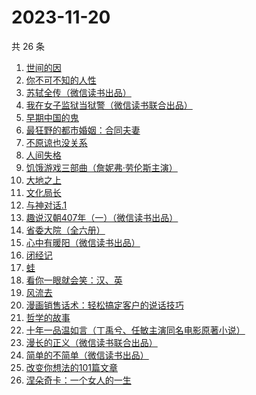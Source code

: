 # 2023-11-20

共 26 条

<!-- BEGIN WEREAD -->
<!-- 最后更新时间 2023-11-20 18:07:13 +0800 -->
1. [世间的因](https://weread.qq.com/web/bookDetail/19432450813ab850dg0140b2)
1. [你不可不知的人性](https://weread.qq.com/web/bookDetail/bbe32320726cb7c7bbe431c)
1. [苏轼全传（微信读书出品）](https://weread.qq.com/web/bookDetail/f29329f0813ab84b6g012c19)
1. [我在女子监狱当狱警（微信读书联合出品）](https://weread.qq.com/web/bookDetail/a6832ec0813ab84c3g0110fe)
1. [早期中国的鬼](https://weread.qq.com/web/bookDetail/a0c32690813ab7de9g016a0f)
1. [最狂野的都市婚姻：合同夫妻](https://weread.qq.com/web/bookDetail/6ce32450563ddf6cebdebb9)
1. [不原谅也没关系](https://weread.qq.com/web/bookDetail/5a832b90813ab78dag016aaa)
1. [人间失格](https://weread.qq.com/web/bookDetail/54632f90716d1b5d5464f96)
1. [饥饿游戏三部曲（詹妮弗·劳伦斯主演）](https://weread.qq.com/web/bookDetail/54032a005d1c115404bbdfd)
1. [大地之上](https://weread.qq.com/web/bookDetail/3c832390813ab7f8ag012970)
1. [文化局长](https://weread.qq.com/web/bookDetail/251320b0813ab82d2g019dd7)
1. [与神对话.1](https://weread.qq.com/web/bookDetail/74532af05b31517452d7d51)
1. [趣说汉朝407年（一）（微信读书出品）](https://weread.qq.com/web/bookDetail/8c332580813ab8498g015f61)
1. [省委大院（全六册）](https://weread.qq.com/web/bookDetail/a7a32450813ab81fag013705)
1. [心中有暖阳（微信读书出品）](https://weread.qq.com/web/bookDetail/c8132c10813ab84a8g01319d)
1. [闭经记](https://weread.qq.com/web/bookDetail/35332510813ab84b3g0188bd)
1. [蛙](https://weread.qq.com/web/bookDetail/f5432d3071935f5df546a42)
1. [看你一眼就会笑：汉、英](https://weread.qq.com/web/bookDetail/4f4321f0813ab73d2g010f15)
1. [风流去](https://weread.qq.com/web/bookDetail/b4332550813ab7e21g016087)
1. [漫画销售话术：轻松搞定客户的说话技巧](https://weread.qq.com/web/bookDetail/742321a0813ab78f8g014429)
1. [哲学的故事](https://weread.qq.com/web/bookDetail/e5832af0716ae806e581eab)
1. [十年一品温如言（丁禹兮、任敏主演同名电影原著小说）](https://weread.qq.com/web/bookDetail/fdf32e205c98e8fdff600dc)
1. [漫长的正义（微信读书联合出品）](https://weread.qq.com/web/bookDetail/95b32ca0813ab848bg016ac9)
1. [简单的不简单（微信读书出品）](https://weread.qq.com/web/bookDetail/a0632380813ab848ag0104e3)
1. [改变你想法的101篇文章](https://weread.qq.com/web/bookDetail/9c432440813ab7377g01155c)
1. [涅朵奇卡：一个女人的一生](https://weread.qq.com/web/bookDetail/dd432c10813ab8252g015dd3)
<!-- END WEREAD -->